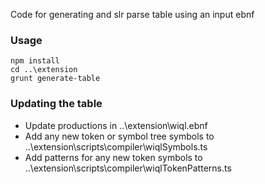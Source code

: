 Code for generating and slr parse table using an input ebnf

### Usage

```
npm install
cd ..\extension
grunt generate-table
```

### Updating the table
- Update productions in ..\extension\wiql.ebnf
- Add any new token or symbol tree symbols to ..\extension\scripts\compiler\wiqlSymbols.ts
- Add patterns for any new token symbols to ..\extension\scripts\compiler\wiqlTokenPatterns.ts
